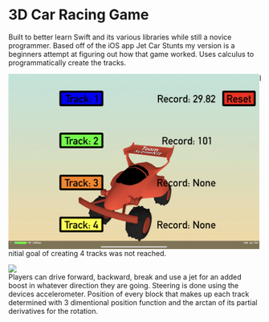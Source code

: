 #  3D Car Racing Game

Built to better learn Swift and its various libraries while still a novice programmer. Based off of the iOS app Jet Car Stunts my version is a beginners attempt at figuring out how that game worked. Uses calculus to programmatically create the tracks.

<img src="IMG_0105.PNG" align="left" width="500px"/>
 
 Initial goal of creating 4 tracks was not reached.
 
 <img src="./IMG_0107" align="left" width="500px"/>
 
 Players can drive forward, backward, break and use a jet for an added boost in whatever direction they are going. Steering is done using the devices accelerometer. Position of every block that makes up each track determined with 3 dimentional position function and the arctan of its partial derivatives for the rotation.


